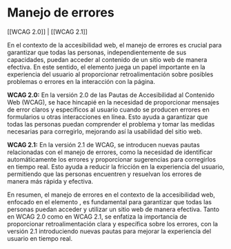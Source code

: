 # Manejo de errores

[[WCAG 2.0]] | [[WCAG 2.1]]

En el contexto de la accesibilidad web, el manejo de errores es crucial para garantizar que todas las personas, independientemente de sus capacidades, puedan acceder al contenido de un sitio web de manera efectiva. En este sentido, el elemento <TOKEN> juega un papel importante en la experiencia del usuario al proporcionar retroalimentación sobre posibles problemas o errores en la interacción con la página.

**WCAG 2.0:**
En la versión 2.0 de las Pautas de Accesibilidad al Contenido Web (WCAG), se hace hincapié en la necesidad de proporcionar mensajes de error claros y específicos al usuario cuando se producen errores en formularios u otras interacciones en línea. Esto ayuda a garantizar que todas las personas puedan comprender el problema y tomar las medidas necesarias para corregirlo, mejorando así la usabilidad del sitio web.

**WCAG 2.1:**
En la versión 2.1 de WCAG, se introducen nuevas pautas relacionadas con el manejo de errores, como la necesidad de identificar automáticamente los errores y proporcionar sugerencias para corregirlos en tiempo real. Esto ayuda a reducir la fricción en la experiencia del usuario, permitiendo que las personas encuentren y resuelvan los errores de manera más rápida y efectiva.

En resumen, el manejo de errores en el contexto de la accesibilidad web, enfocado en el elemento <TOKEN>, es fundamental para garantizar que todas las personas puedan acceder y utilizar un sitio web de manera efectiva. Tanto en WCAG 2.0 como en WCAG 2.1, se enfatiza la importancia de proporcionar retroalimentación clara y específica sobre los errores, con la versión 2.1 introduciendo nuevas pautas para mejorar la experiencia del usuario en tiempo real.
